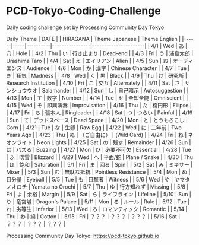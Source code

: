 # PCD-Tokyo-Coding-Challenge
 Daily coding challenge set by Processing Community Day Tokyo

Daily Theme
| DATE |     | HIRAGANA | Theme Japanese | Theme English        |
|------|-----|----------|----------------|----------------------|
| 4/1  | Wed | あ        | 穴              | Hole                 |
| 4/2  | Thu | い        | 行き止まり          | Dead-end             |
| 4/3  | Fri | う        | 浦島太郎           | Urashima Taro        |
| 4/4  | Sat | え        | エイリアン          | Alien                |
| 4/5  | Sun | お        | オーディエンス        | Audience             |
| 4/6  | Mon | か        | 漢字             | Chinese Character    |
| 4/7  | Tue | き        | 狂気             | Madness              |
| 4/8  | Wed | く        | 黒              | Black                |
| 4/9  | Thu | け        | 研究所            | Research Institution |
| 4/10 | Fri | こ        | 交互             | Alternately          |
| 4/11 | Sat | さ        | サンショウウオ        | Salamander           |
| 4/12 | Sun | し        | 自己暗示           | Autosuggestion       |
| 4/13 | Mon | す        | 数字             | Number               |
| 4/14 | Tue | せ        | 全知全能           | Omniscient           |
| 4/15 | Wed | そ        | 即興演奏           | Improvisation        |
| 4/16 | Thu | た        | 楕円形            | Ellipse              |
| 4/17 | Fri | ち        | 張本人            | Ringleader           |
| 4/18 | Sat | つ        | つらい            | Painful              |
| 4/19 | Sun | て        | デッドスペース        | Dead Space           |
| 4/20 | Mon | と        | とうもろこし         | Corn                 |
| 4/21 | Tue | な        | 生卵             | Raw Egg              |
| 4/22 | Wed | に        | 二年前            | Two Years Ago        |
| 4/23 | Thu | ぬ        | （ご自由に）         | (Wild Card)          |
| 4/24 | Fri | ね        | ネオンライト         | Neon Lights          |
| 4/25 | Sat | の        | 残す             | Remainder            |
| 4/26 | Sun | は        | バズる            | Buzzing              |
| 4/27 | Mon | ひ        | 必要不可欠          | Essential            |
| 4/28 | Tue | ふ        | 吹雪             | Blizzard             |
| 4/29 | Wed | へ        | 平面/蛇           | Plane / Snake        |
| 4/30 | Thu | ほ        | 飽和             | Saturation           |
| 5/1  | Fri | ま        | 回る             | Spin                 |
| 5/2  | Sat | み        | ミキサー           | Mixer                |
| 5/3  | Sun | む        | 無駄な抵抗          | Pointless Resistance |
| 5/4  | Mon | め        | 目分量            | Eyeball              |
| 5/5  | Tue | も        | 目撃者            | Witness              |
| 5/6  | Wed | や        | ヤマタノオロチ        | Yamata no Orochi     |
| 5/7  | Thu | ゆ        | 行方知れず          | Missing              |
| 5/8  | Fri | よ        | 余裕             | Margin               |
| 5/9  | Sat | ら        | ライフライン         | Lifeline             |
| 5/10 | Sun | り        | 竜宮城            | Dragon's Palace      |
| 5/11 | Mon | る        | ルール            | Rule                 |
| 5/12 | Tue | れ        | 劣等生            | Inferior             |
| 5/13 | Wed | ろ        | ロマンティック        | Romantic             |
| 5/14 | Thu | わ        | 綿              | Cotton               |
| 5/15 | Fri | ？？？      | ？？？            | ？？？                  |
| 5/16 | Sat | ？？？      | ？？？            | ？？？                  |

Processing Community Day Tokyo:
https://pcd-tokyo.github.io

